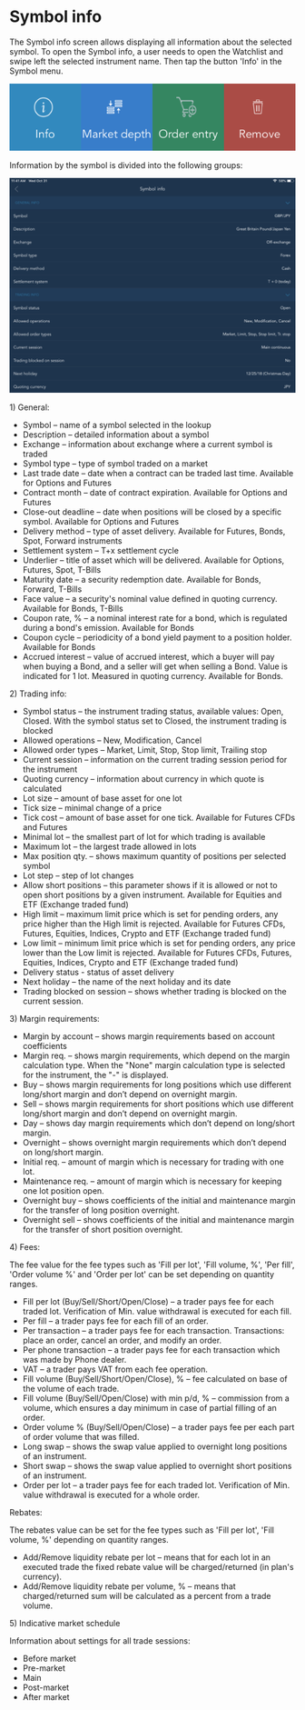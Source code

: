 # Symbol info

The Symbol info screen allows displaying all information about the selected symbol. To open the Symbol info, a user needs to open the Watchlist and swipe left the selected instrument name. Then tap the button 'Info' in the Symbol menu.

![](../../../.gitbook/assets/img_1512-1.PNG)

Information by the symbol is divided into the following groups:

![](../../../.gitbook/assets/symbol-info-ipad-copy.png)

1\) General:

* Symbol – name of a symbol selected in the lookup
* Description – detailed information about a symbol
* Exchange – information about exchange where a current symbol is traded
* Symbol type – type of symbol traded on a market
* Last trade date – date when a contract can be traded last time. Available for Options and Futures
* Contract month – date of contract expiration. Available for Options and Futures
* Close-out deadline – date when positions will be closed by a specific symbol. Available for Options and Futures
* Delivery method – type of asset delivery. Available for Futures, Bonds, Spot, Forward instruments
* Settlement system – T+x settlement cycle
* Underlier – title of asset which will be delivered. Available for Options, Futures, Spot, T-Bills
* Maturity date – a security redemption date. Available for Bonds, Forward, T-Bills
* Face value – a security's nominal value defined in quoting currency. Available for Bonds, T-Bills
* Coupon rate, % – a nominal interest rate for a bond, which is regulated during a bond's emission. Available for Bonds
* Coupon cycle – periodicity of a bond yield payment to a position holder. Available for Bonds
* Accrued interest – value of accrued interest, which a buyer will pay when buying a Bond, and a seller will get when selling a Bond. Value is indicated for 1 lot. Measured in quoting currency. Available for Bonds.

2\) Trading info:

* Symbol status – the instrument trading status, available values: Open, Closed. With the symbol status set to Closed, the instrument trading is blocked
* Allowed operations – New, Modification, Cancel
* Allowed order types – Market, Limit, Stop, Stop limit, Trailing stop
* Current session – information on the current trading session period for the instrument
* Quoting currency – information about currency in which quote is calculated
* Lot size – amount of base asset for one lot
* Tick size – minimal change of a price
* Tick cost – amount of base asset for one tick. Available for Futures CFDs and Futures
* Minimal lot – the smallest part of lot for which trading is available
* Maximum lot – the largest trade allowed in lots
* Max position qty. – shows maximum quantity of positions per selected symbol
* Lot step – step of lot changes
* Allow short positions – this parameter shows if it is allowed or not to open short positions by a given instrument. Available for Equities and ETF \(Exchange traded fund\)
* High limit – maximum limit price which is set for pending orders, any price higher than the High limit is rejected. Available for Futures CFDs, Futures, Equities, Indices, Crypto and ETF \(Exchange traded fund\)
* Low limit – minimum limit price which is set for pending orders, any price lower than the Low limit is rejected. Available for Futures CFDs, Futures, Equities, Indices, Crypto and ETF \(Exchange traded fund\)
* Delivery status - status of asset delivery
* Next holiday – the name of the next holiday and its date
* Trading blocked on session – shows whether trading is blocked on the current session.

3\) Margin requirements:

* Margin by account – shows margin requirements based on account coefficients
* Margin req. – shows margin requirements, which depend on the margin calculation type. When the "None" margin calculation type is selected for the instrument, the "-" is displayed.
* Buy – shows margin requirements for long positions which use different long/short margin and don’t depend on overnight margin.
* Sell – shows margin requirements for short positions which use different long/short margin and don’t depend on overnight margin.
* Day – shows day margin requirements which don’t depend on long/short margin.
* Overnight – shows overnight margin requirements which don’t depend on long/short margin.
* Initial req. – amount of margin which is necessary for trading with one lot.
* Maintenance req. – amount of margin which is necessary for keeping one lot position open.
* Overnight buy – shows coefficients of the initial and maintenance margin for the transfer of long position overnight.
* Overnight sell – shows coefficients of the initial and maintenance margin for the transfer of short position overnight.

4\) Fees:

The fee value for the fee types such as 'Fill per lot', 'Fill volume, %', 'Per fill', 'Order volume %' and 'Order per lot' can be set depending on quantity ranges.

* Fill per lot \(Buy/Sell/Short/Open/Close\) – a trader pays fee for each traded lot. Verification of Min. value withdrawal is executed for each fill.
* Per fill – a trader pays fee for each fill of an order.
* Per transaction – a trader pays fee for each transaction. Transactions: place an order, cancel an order, and modify an order.
* Per phone transaction – a trader pays fee for each transaction which was made by Phone dealer.
* VAT – a trader pays VAT from each fee operation.
* Fill volume \(Buy/Sell/Short/Open/Close\), % – fee calculated on base of the volume of each trade.
* Fill volume \(Buy/Sell/Open/Close\) with min p/d, % – commission from a volume, which ensures a day minimum in case of partial filling of an order.
* Order volume % \(Buy/Sell/Open/Close\) – a trader pays fee per each part of order volume that was filled.
* Long swap – shows the swap value applied to overnight long positions of an instrument.
* Short swap – shows the swap value applied to overnight short positions of an instrument.
* Order per lot – a trader pays fee for each traded lot. Verification of Min. value withdrawal is executed for a whole order.

Rebates:

The rebates value can be set for the fee types such as 'Fill per lot', 'Fill volume, %' depending on quantity ranges.

* Add/Remove liquidity rebate per lot – means that for each lot in an executed trade the fixed rebate value will be charged/returned \(in plan's currency\).
* Add/Remove liquidity rebate per volume, % – means that charged/returned sum will be calculated as a percent from a trade volume.

5\) Indicative market schedule

Information about settings for all trade sessions:

* Before market
* Pre-market
* Main
* Post-market
* After market

